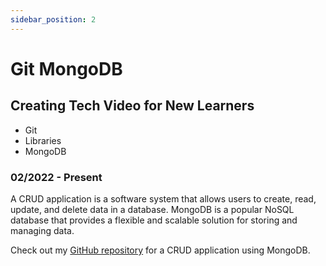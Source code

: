 ```yaml
---
sidebar_position: 2
---
```


# Git MongoDB

## Creating Tech Video for New Learners

- Git
- Libraries
- MongoDB

### 02/2022 - Present

A CRUD application is a software system that allows users to create, read, update, and delete data in a database. MongoDB is a popular NoSQL database that provides a flexible and scalable solution for storing and managing data.

Check out my [GitHub repository](https://github.com/vimal33329/crud_mongodb) for a CRUD application using MongoDB.
